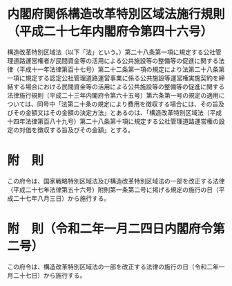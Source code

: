 # 内閣府関係構造改革特別区域法施行規則（平成二十七年内閣府令第四十六号）
構造改革特別区域法（以下「法」という。）第二十八条第一項に規定する公社管理道路運営権者が民間資金等の活用による公共施設等の整備等の促進に関する法律（平成十一年法律第百十七号）第二十二条第一項の規定により法第二十八条第一項に規定する認定公社管理道路運営事業に係る公共施設等運営権実施契約を締結する場合における民間資金等の活用による公共施設等の整備等の促進に関する法律施行規則（平成二十三年内閣府令第六十五号）第六条第一号の規定の適用については、同号中「法第二十条の規定により費用を徴収する場合には、その旨及びその金額又はその金額の決定方法」とあるのは、「構造改革特別区域法（平成十四年法律第百八十九号）第二十八条第十項に規定する公社管理道路運営権の設定の対価を徴収する旨及びその金額」とする。
# 附　則
この府令は、国家戦略特別区域法及び構造改革特別区域法の一部を改正する法律（平成二十七年法律第五十六号）附則第一条第二号に掲げる規定の施行の日（平成二十七年八月三日）から施行する。
# 附　則（令和二年一月二四日内閣府令第二号）
この府令は、構造改革特別区域法の一部を改正する法律の施行の日（令和二年一月二十七日）から施行する。
